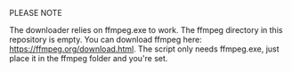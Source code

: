 PLEASE NOTE

The downloader relies on ffmpeg.exe to work. The ffmpeg directory in this repository is empty. You can download ffmpeg here: https://ffmpeg.org/download.html.
The script only needs ffmpeg.exe, just place it in the ffmpeg folder and you're set.

